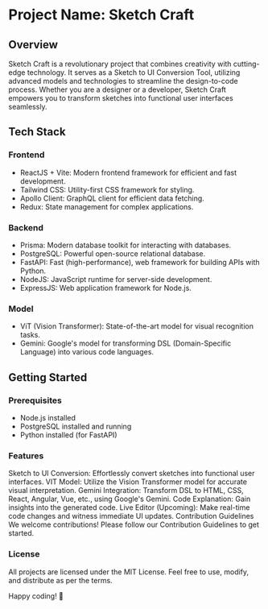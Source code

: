 # Project Name: Sketch Craft

## Overview
Sketch Craft is a revolutionary project that combines creativity with cutting-edge technology. It serves as a Sketch to UI Conversion Tool, utilizing advanced models and technologies to streamline the design-to-code process. Whether you are a designer or a developer, Sketch Craft empowers you to transform sketches into functional user interfaces seamlessly.

## Tech Stack

### Frontend
- ReactJS + Vite: Modern frontend framework for efficient and fast development.
- Tailwind CSS: Utility-first CSS framework for styling.
- Apollo Client: GraphQL client for efficient data fetching.
- Redux: State management for complex applications.

### Backend
- Prisma: Modern database toolkit for interacting with databases.
- PostgreSQL: Powerful open-source relational database.
- FastAPI: Fast (high-performance), web framework for building APIs with Python.
- NodeJS: JavaScript runtime for server-side development.
- ExpressJS: Web application framework for Node.js.

### Model
- ViT (Vision Transformer): State-of-the-art model for visual recognition tasks.
- Gemini: Google's model for transforming DSL (Domain-Specific Language) into various code languages.

## Getting Started

### Prerequisites
- Node.js installed
- PostgreSQL installed and running
- Python installed (for FastAPI)

### Features
Sketch to UI Conversion: Effortlessly convert sketches into functional user interfaces.
VIT Model: Utilize the Vision Transformer model for accurate visual interpretation.
Gemini Integration: Transform DSL to HTML, CSS, React, Angular, Vue, etc., using Google's Gemini.
Code Explanation: Gain insights into the generated code.
Live Editor (Upcoming): Make real-time code changes and witness immediate UI updates.
Contribution Guidelines
We welcome contributions! Please follow our Contribution Guidelines to get started.

### License
All projects are licensed under the MIT License. Feel free to use, modify, and distribute as per the terms.

Happy coding! 🚀
